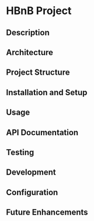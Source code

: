# HBnB Project

## Description
<!-- TODO: Write comprehensive project description -->
<!-- TODO: Explain the purpose and goals of the HBnB application -->
<!-- TODO: Describe the main features and functionality -->

## Architecture
<!-- TODO: Document the layered architecture (Presentation, Business Logic, Persistence) -->
<!-- TODO: Explain the Facade pattern implementation -->
<!-- TODO: Describe the Repository pattern for data persistence -->
<!-- TODO: Include architecture diagrams if available -->

## Project Structure
<!-- TODO: Document the complete directory structure -->
<!-- TODO: Explain the purpose of each directory and main files -->
<!-- TODO: Describe the modular organization -->

## Installation and Setup
<!-- TODO: Add prerequisites (Python version, etc.) -->
<!-- TODO: Document how to clone the repository -->
<!-- TODO: Add steps to install dependencies -->
<!-- TODO: Include virtual environment setup instructions -->

## Usage
<!-- TODO: Document how to run the application -->
<!-- TODO: Add examples of API endpoints -->
<!-- TODO: Include sample requests and responses -->
<!-- TODO: Document authentication if implemented -->

## API Documentation
<!-- TODO: Link to interactive API documentation (Swagger/OpenAPI) -->
<!-- TODO: List all available endpoints -->
<!-- TODO: Document request/response formats -->
<!-- TODO: Include error codes and messages -->

## Testing
<!-- TODO: Document how to run tests -->
<!-- TODO: Explain test organization and structure -->
<!-- TODO: Add coverage information -->

## Development
<!-- TODO: Add coding standards and guidelines -->
<!-- TODO: Document the development workflow -->
<!-- TODO: Include contribution guidelines -->

## Configuration
<!-- TODO: Document environment variables -->
<!-- TODO: Explain different configuration modes -->
<!-- TODO: Add security considerations -->

## Future Enhancements
<!-- TODO: List planned features and improvements -->
<!-- TODO: Document database migration plans -->
<!-- TODO: Include scaling considerations -->